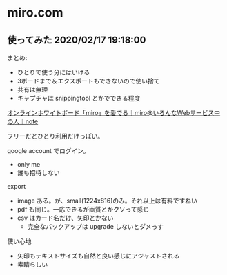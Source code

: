# miro.com

## 使ってみた 2020/02/17 19:18:00
まとめ:

- ひとりで使う分にはいける
- 3ボードまで＆エクスポートもできないので使い捨て
- 共有は無理
- キャプチャは snippingtool とかでできる程度

[オンラインホワイトボード「miro」を愛でる｜miro@いろんなWebサービス中の人｜note](https://note.com/miro_works/n/n82b35c3089cf)

フリーだとひとり利用だけっぽい。

google account でログイン。

- only me
- 誰も招待しない

export

- image ある。が、small(1224x816)のみ。それ以上は有料ですねい
- pdf も同じ。一応できるが画質とかクソって感じ
- csv はカード名だけ、矢印とかない
  - 完全なバックアップは upgrade しないとダメっす

使い心地

- 矢印もテキストサイズも自然と良い感じにアジャストされる
- 素晴らしい
